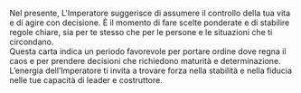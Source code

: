 Nel presente, L'Imperatore suggerisce di assumere il controllo della tua vita e di agire con decisione. È il momento di fare scelte ponderate e di stabilire regole chiare, sia per te stesso che per le persone e le situazioni che ti circondano.  
Questa carta indica un periodo favorevole per portare ordine dove regna il caos e per prendere decisioni che richiedono maturità e determinazione. L’energia dell’Imperatore ti invita a trovare forza nella stabilità e nella fiducia nelle tue capacità di leader e costruttore.
